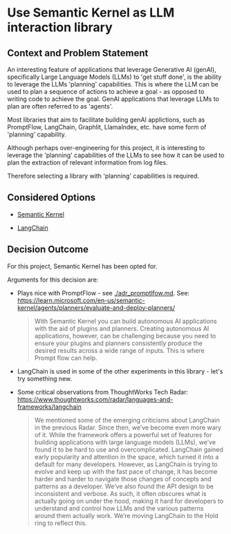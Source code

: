 # Use Semantic Kernel as LLM interaction library

## Context and Problem Statement

An interesting feature of applications that leverage Generative AI (genAI), specifically Large Language Models (LLMs) to 'get stuff done', is the ability to leverage the LLMs 'planning' capabilities. This is where the LLM can be used to plan a sequence of actions to achieve a goal - as opposed to writing code to achieve the goal. 
GenAI applications that leverage LLMs to plan are often referred to as 'agents'.

Most libraries that aim to facilitate building genAI applictions, such as PromptFlow, LangChain, Graphlit, LlamaIndex, etc. have some form of 'planning' capability. 

Although perhaps over-engineering for this project, it is interesting to leverage the 'planning' capabilities of the LLMs to see how it can be used to plan the extraction of relevant information from log files.

Therefore selecting a library with 'planning' capabilities is required.

## Considered Options

- [Semantic Kernel](https://github.com/microsoft/semantic-kernel)

- [LangChain](https://github.com/langchain-ai/langchain)

## Decision Outcome

For this project, Semantic Kernel has been opted for. 

Arguments for this decision are:

- Plays nice with PromptFlow - see [./adr_promptlfow.md](./adr_promptlfow.md).
  See: https://learn.microsoft.com/en-us/semantic-kernel/agents/planners/evaluate-and-deploy-planners/

    > With Semantic Kernel you can build autonomous AI applications with the aid of plugins and planners. Creating autonomous AI applications, however, can be challenging because you need to ensure your plugins and planners consistently produce the desired results across a wide range of inputs. This is where Prompt flow can help.

- LangChain is used in some of the other experiments in this library - let's try something new.
- Some critical observations from ThoughtWorks Tech Radar: https://www.thoughtworks.com/radar/languages-and-frameworks/langchain 

    > We mentioned some of the emerging criticisms about LangChain in the previous Radar. Since then, we’ve become even more wary of it. While the framework offers a powerful set of features for building applications with large language models (LLMs), we’ve found it to be hard to use and overcomplicated. LangChain gained early popularity and attention in the space, which turned it into a default for many developers. However, as LangChain is trying to evolve and keep up with the fast pace of change, it has become harder and harder to navigate those changes of concepts and patterns as a developer. We’ve also found the API design to be inconsistent and verbose. As such, it often obscures what is actually going on under the hood, making it hard for developers to understand and control how LLMs and the various patterns around them actually work. We’re moving LangChain to the Hold ring to reflect this. 